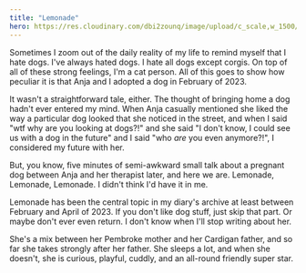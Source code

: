 ```yaml
---
title: "Lemonade"
hero: https://res.cloudinary.com/dbi2zounq/image/upload/c_scale,w_1500/v1681228845/Lemonade/lemonade-on-the-lookout_xi8lyq.jpg
---
```

Sometimes I zoom out of the daily reality of my life to remind myself that I hate dogs. I've always hated dogs. I hate all dogs except corgis. On top of all of these strong feelings, I'm a cat person. All of this goes to show how peculiar it is that Anja and I adopted a dog in February of 2023.

It wasn't a straightforward tale, either. The thought of bringing home a dog hadn't ever entered my mind. When Anja casually mentioned she liked the way a particular dog looked that she noticed in the street, and when I said "wtf why are you looking at dogs?!" and she said "I don't know, I could see us with a dog in the future" and I said "who _are_ you even anymore?!", I considered my future with her. 

But, you know, five minutes of semi-awkward small talk about a pregnant dog between Anja and her therapist later, and here we are. Lemonade, Lemonade, Lemonade. I didn't think I'd have it in me. 

Lemonade has been the central topic in my diary's archive at least between February and April of 2023. If you don't like dog stuff, just skip that part. Or maybe don't ever even return. I don't know when I'll stop writing about her. 

She's a mix between her Pembroke mother and her Cardigan father, and so far she takes strongly after her father. She sleeps a lot, and when she doesn't, she is curious, playful, cuddly, and an all-round friendly super star. 